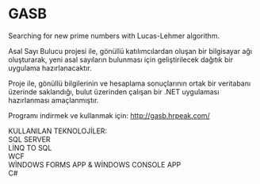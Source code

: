 # GASB
Searching for new prime numbers with Lucas-Lehmer algorithm.

Asal Sayı Bulucu projesi ile, gönüllü katılımcılardan oluşan bir bilgisayar ağı oluşturarak, yeni asal sayıların bulunması için geliştirilecek dağıtık bir uygulama hazırlanacaktır.

Proje ile, gönüllü bilgilerinin ve hesaplama sonuçlarının ortak bir veritabanı üzerinde saklandığı, bulut üzerinden çalışan bir .NET uygulaması hazırlanması amaçlanmıştır.

Programı indirmek ve kullanmak için: http://gasb.hrpeak.com/

KULLANILAN TEKNOLOJİLER:                                                                                                                   
SQL SERVER                                                                                                                                 
LİNQ TO SQL                                                                                                                               
WCF                                                                                                                                       
WİNDOWS FORMS APP & WİNDOWS CONSOLE APP                                                                                                   
C#
